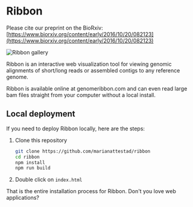 # Ribbon

Please cite our preprint on the BioRxiv: [https://www.biorxiv.org/content/early/2016/10/20/082123](https://www.biorxiv.org/content/early/2016/10/20/082123)

![Ribbon gallery](/images/gallery.png)

Ribbon is an interactive web visualization tool for viewing genomic alignments of short/long reads or assembled contigs to any reference genome. 

Ribbon is available online at genomeribbon.com and can even read large bam files straight from your computer without a local install. 

## Local deployment
If you need to deploy Ribbon locally, here are the steps:

1. Clone this repository

   ```bash
   git clone https://github.com/marianattestad/ribbon
   cd ribbon
   npm install
   npm run build
   ```

2. Double click on `index.html`

That is the entire installation process for Ribbon. Don't you love web applications?

